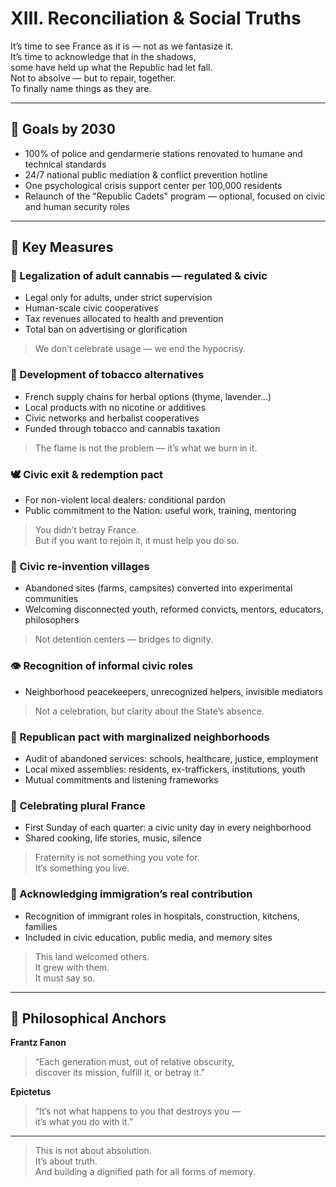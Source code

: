 # XIII. Reconciliation & Social Truths

It’s time to see France as it is — not as we fantasize it.  
It’s time to acknowledge that in the shadows,  
some have held up what the Republic had let fall.  
Not to absolve — but to repair, together.  
To finally name things as they are.

---

## 🎯 Goals by 2030

- 100% of police and gendarmerie stations renovated to humane and technical standards  
- 24/7 national public mediation & conflict prevention hotline  
- One psychological crisis support center per 100,000 residents  
- Relaunch of the "Republic Cadets" program — optional, focused on civic and human security roles  

---

## 📜 Key Measures

### 🌿 Legalization of adult cannabis — regulated & civic  
- Legal only for adults, under strict supervision  
- Human-scale civic cooperatives  
- Tax revenues allocated to health and prevention  
- Total ban on advertising or glorification  
> We don’t celebrate usage — we end the hypocrisy.

### 🌱 Development of tobacco alternatives  
- French supply chains for herbal options (thyme, lavender…)  
- Local products with no nicotine or additives  
- Civic networks and herbalist cooperatives  
- Funded through tobacco and cannabis taxation  
> The flame is not the problem — it’s what we burn in it.

### 🕊 Civic exit & redemption pact  
- For non-violent local dealers: conditional pardon  
- Public commitment to the Nation: useful work, training, mentoring  
> You didn’t betray France.  
> But if you want to rejoin it, it must help you do so.

### 🏡 Civic re-invention villages  
- Abandoned sites (farms, campsites) converted into experimental communities  
- Welcoming disconnected youth, reformed convicts, mentors, educators, philosophers  
> Not detention centers — bridges to dignity.

### 👁 Recognition of informal civic roles  
- Neighborhood peacekeepers, unrecognized helpers, invisible mediators  
> Not a celebration, but clarity about the State’s absence.

### 🧩 Republican pact with marginalized neighborhoods  
- Audit of abandoned services: schools, healthcare, justice, employment  
- Local mixed assemblies: residents, ex-traffickers, institutions, youth  
- Mutual commitments and listening frameworks

### 🎉 Celebrating plural France  
- First Sunday of each quarter: a civic unity day in every neighborhood  
- Shared cooking, life stories, music, silence  
> Fraternity is not something you vote for.  
> It’s something you live.

### 🛂 Acknowledging immigration’s real contribution  
- Recognition of immigrant roles in hospitals, construction, kitchens, families  
- Included in civic education, public media, and memory sites  
> This land welcomed others.  
> It grew with them.  
> It must say so.

---

## 🧠 Philosophical Anchors

**Frantz Fanon**  
> “Each generation must, out of relative obscurity,  
> discover its mission, fulfill it, or betray it.”

**Epictetus**  
> “It’s not what happens to you that destroys you —  
> it’s what you do with it.”

---

> This is not about absolution.  
> It’s about truth.  
> And building a dignified path for all forms of memory.
